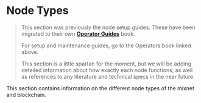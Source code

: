 # Node Types

> This section was previously the node setup guides. These have been migrated to their own [**Operator Guides**](https://nymtech.net/operators) book. 
> 
> For setup and maintenance guides, go to the Operators book linked above. 
> 
> This section is a little spartan for the moment, but we will be adding detailed information about how exactly each node functions, as well as references to any literature and technical specs in the near future. 

This section contains information on the different node types of the mixnet and blockchain.  